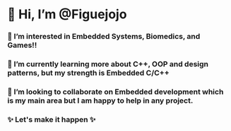 # 👋 Hi, I’m @Figuejojo
### 👀 I’m interested in Embedded Systems, Biomedics, and Games!!
### 🌱 I’m currently learning more about C++, OOP and design patterns, but my strength is Embedded C/C++
### 💞️ I’m looking to collaborate on Embedded development which is my main area but I am happy to help in any project.
### ✨ Let's make it happen ✨

<!---
✨ Let's make it happen ✨ 
--->
